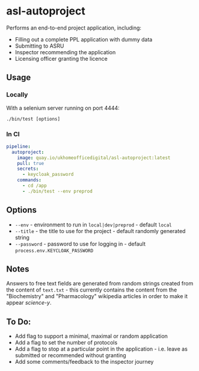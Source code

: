 # asl-autoproject

Performs an end-to-end project application, including:

* Filling out a complete PPL application with dummy data
* Submitting to ASRU
* Inspector recommending the application
* Licensing officer granting the licence

## Usage

### Locally

With a selenium server running on port 4444:

```
./bin/test [options]
```

### In CI

```yaml
pipeline:
  autoproject:
    image: quay.io/ukhomeofficedigital/asl-autoproject:latest
    pull: true
    secrets:
      - keycloak_password
    commands:
      - cd /app
      - ./bin/test --env preprod
```

## Options

* `--env` - environment to run in `local|dev|preprod` - default `local`
* `--title` - the title to use for the project - default randomly generated string
* `--password` - password to use for logging in - default `process.env.KEYCLOAK_PASSWORD`

## Notes

Answers to free text fields are generated from random strings created from the content of `text.txt` - this currently contains the content from the "Biochemistry" and "Pharmacology" wikipedia articles in order to make it appear _science-y_.

## To Do:

* Add flag to support a minimal, maximal or random application
* Add a flag to set the number of protocols
* Add a flag to stop at a particular point in the application - i.e. leave as submitted or recommended without granting
* Add some comments/feedback to the inspector journey
